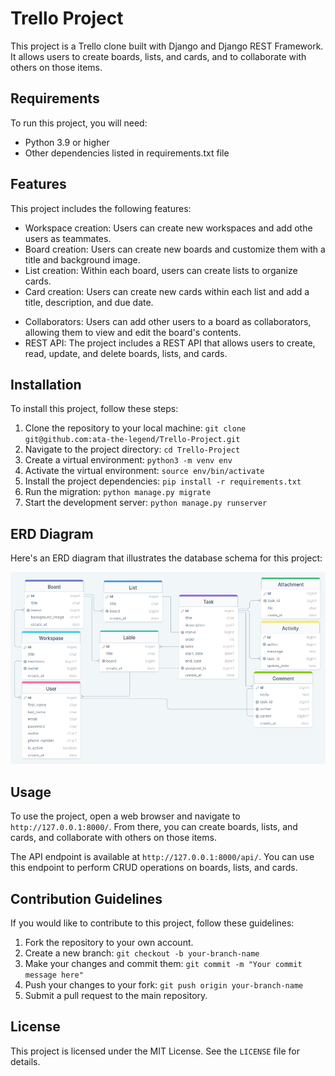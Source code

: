 # Trello Project

This project is a Trello clone built with Django and Django REST Framework. It allows users to create boards, lists, and cards, and to collaborate with others on those items.

## Requirements

To run this project, you will need:

- Python 3.9 or higher
- Other dependencies listed in requirements.txt file

## Features

This project includes the following features:

- Workspace creation: Users can create new workspaces and add othe users as teammates.
- Board creation: Users can create new boards and customize them with a title and background image.
- List creation: Within each board, users can create lists to organize cards.
- Card creation: Users can create new cards within each list and add a title, description, and due date.
<!-- - Drag-and-drop interface: Cards can be moved between lists and reordered within a list. -->
- Collaborators: Users can add other users to a board as collaborators, allowing them to view and edit the board's contents.
- REST API: The project includes a REST API that allows users to create, read, update, and delete boards, lists, and cards.

## Installation

To install this project, follow these steps:

1. Clone the repository to your local machine: `git clone git@github.com:ata-the-legend/Trello-Project.git`
2. Navigate to the project directory: `cd Trello-Project`
3. Create a virtual environment: `python3 -m venv env`
4. Activate the virtual environment: `source env/bin/activate`
5. Install the project dependencies: `pip install -r requirements.txt`
6. Run the migration: `python manage.py migrate`
7. Start the development server: `python manage.py runserver`


## ERD Diagram

Here's an ERD diagram that illustrates the database schema for this project:

![ERD Diagram](./ERD.png)

## Usage

To use the project, open a web browser and navigate to `http://127.0.0.1:8000/`. From there, you can create boards, lists, and cards, and collaborate with others on those items.

The API endpoint is available at `http://127.0.0.1:8000/api/`. You can use this endpoint to perform CRUD operations on boards, lists, and cards.

## Contribution Guidelines

If you would like to contribute to this project, follow these guidelines:

1. Fork the repository to your own account.
2. Create a new branch: `git checkout -b your-branch-name`
3. Make your changes and commit them: `git commit -m "Your commit message here"`
4. Push your changes to your fork: `git push origin your-branch-name`
5. Submit a pull request to the main repository.

## License

This project is licensed under the MIT License. See the `LICENSE` file for details.